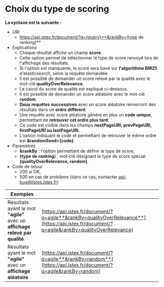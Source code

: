 # Choix du type de scoring

**La syntaxe est la suivante :**

* URI
  * https://api.istex.fr/document/?q={query}**&rankBy={type de ranking}**
* Explications
  * Chaque résultat affiche un champ **score**.
  * Cette option permet de sélectionner le type de score renvoyé lors de l'affichage des résultats. 
  * Si l'option est manquante, le score sera basé sur **l'algorithme BM25** d'elasticsearch, selon la requête demandée.
  * Il est possible de demander un score relevé par la qualité avec le mot-clé **qualityOverRelevance**.
  * Le calcul du score de qualité est expliqué ci-dessous.
  * Il est possible de demander un score aléatoire avec le mot-clé **random**. 
  * **Deux requêtes successives** avec un score aléatoire renverront des résultats dans un **ordre différent**.
  * Une requête avec score aléatoire génère en plus un **code unique**, permettant de **retrouver cet ordre plus tard.**
  * Ce code est visible dans les champs **nextPageURI, prevPageURI, firstPageURI ou lastPageURI.**
  * L'option indiquant le code et permettant de retrouver le même ordre est **&randomSeed={code}**.
* Paramètres
  * **&rankBy** : l'option permettant de définir le type de score,
  * **{type de ranking**} : mot-clé désignant le type de score spécial **\(qualityOverRelevance, random\)**.
* Code de retour
  * 200 si OK, 
  * 500 en cas de problème \(dans ce cas, contacter api-bug@listes.istex.fr\)

| Exemples |  |
| --- | --- |
| Résultats ayant le mot **"agile"** avec un **affichage relevé par qualité** | [https://api.istex.fr/document/?q=agile**&rankBy=qualityOverRelevance**](https://api.istex.fr/document/?q=agile&rankBy=qualityOverRelevance) |
| Résultats ayant le mot **"agile"** avec un **affichage aléatoire** | [https://api.istex.fr/document/?q=agile**&rankBy=random**](https://api.istex.fr/document/?q=agile&rankBy=random) |



